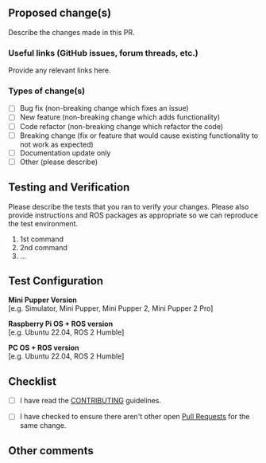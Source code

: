 ## Proposed change(s)

Describe the changes made in this PR.

### Useful links (GitHub issues, forum threads, etc.)

Provide any relevant links here.

### Types of change(s)

- [ ] Bug fix (non-breaking change which fixes an issue)
- [ ] New feature (non-breaking change which adds functionality)
- [ ] Code refactor (non-breaking change which refactor the code)
- [ ] Breaking change (fix or feature that would cause existing functionality to not work as expected)
- [ ] Documentation update only
- [ ] Other (please describe)

## Testing and Verification

Please describe the tests that you ran to verify your changes. Please also provide instructions and ROS packages as appropriate so we can reproduce the test environment.

1. 1st command
2. 2nd command
3. ...

## Test Configuration

__Mini Pupper Version__  
[e.g. Simulator, Mini Pupper, Mini Pupper 2, Mini Pupper 2 Pro]

__Raspberry Pi OS + ROS version__  
[e.g. Ubuntu 22.04, ROS 2 Humble]

__PC OS + ROS version__  
[e.g. Ubuntu 22.04, ROS 2 Humble]

## Checklist

- [ ] I have read the [CONTRIBUTING](https://github.com/mangdangroboticsclub/mini_pupper/blob/main/CONTRIBUTING.md) guidelines.
- [ ] I have checked to ensure there aren't other open [Pull Requests](../pulls) for the same change.


## Other comments

<!-- Please write here if you have any other comments. -->
<!-- Also, if you have screenshots or videos, please share them here. -->
